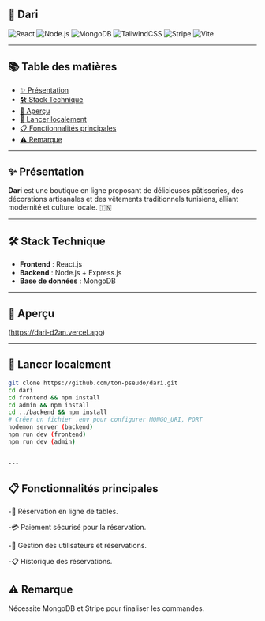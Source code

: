 ## 🏡 Dari

![React](https://img.shields.io/badge/React-20232A?style=for-the-badge&logo=react&logoColor=61DAFB)
![Node.js](https://img.shields.io/badge/Node.js-339933?style=for-the-badge&logo=nodedotjs&logoColor=white)
![MongoDB](https://img.shields.io/badge/MongoDB-4EA94B?style=for-the-badge&logo=mongodb&logoColor=white)
![TailwindCSS](https://img.shields.io/badge/TailwindCSS-06B6D4?style=for-the-badge&logo=tailwindcss&logoColor=white)
![Stripe](https://img.shields.io/badge/Stripe-635BFF?style=for-the-badge&logo=stripe&logoColor=white)
![Vite](https://img.shields.io/badge/Vite-646CFF?style=for-the-badge&logo=vite&logoColor=white)

---

## 📚 Table des matières

- [✨ Présentation](#-présentation)
- [🛠️ Stack Technique](#️-stack-technique)
- [📸 Aperçu](#-aperçu)
- [🚀 Lancer localement](#-lancer-localement)
- [📋 Fonctionnalités principales](#-fonctionnalités-principales)
- [⚠️ Remarque](#️-remarque)


---

## ✨ Présentation

**Dari** est une boutique en ligne proposant de délicieuses pâtisseries, des décorations artisanales et des vêtements traditionnels tunisiens, alliant modernité et culture locale. 🇹🇳

---

## 🛠️ Stack Technique

- **Frontend** : React.js
- **Backend** : Node.js + Express.js
- **Base de données** : MongoDB

---

## 📸 Aperçu

(https://dari-d2an.vercel.app)

---

## 🚀 Lancer localement

```bash
git clone https://github.com/ton-pseudo/dari.git
cd dari
cd frontend && npm install
cd admin && npm install
cd ../backend && npm install
# Créer un fichier .env pour configurer MONGO_URI, PORT
nodemon server (backend)
npm run dev (frontend)
npm run dev (admin)


---
```
## 📋 Fonctionnalités principales
-📅 Réservation en ligne de tables.

-💳 Paiement sécurisé pour la réservation.

-👤 Gestion des utilisateurs et réservations.

-📋 Historique des réservations.


## ⚠️ Remarque
Nécessite MongoDB et Stripe pour finaliser les commandes.